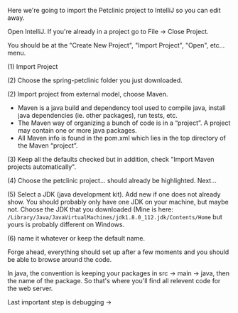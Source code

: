 Here we're going to import the Petclinic project to IntelliJ so you can edit away.

Open IntelliJ.  If you're already in a project go to File -> Close Project.

You should be at the "Create New Project", "Import Project", "Open", etc... menu.


(1) Import Project

(2) Choose the spring-petclinic folder you just downloaded.

(2) Import project from external model, choose Maven.

* Maven is a java build and dependency tool used to compile java, install java dependencies (ie. other packages), run tests, etc.
* The Maven way of organizing a bunch of code is in a “project”. A project may contain one or more java packages.
* All Maven info is found in the pom.xml which lies in the top directory of the Maven “project”.

(3) Keep all the defaults checked but in addition, check "Import Maven projects automatically".

(4) Choose the petclinic project… should already be highlighted. Next...

(5) Select a JDK (java development kit).  Add new if one does not already show.  You should probably only have one JDK on your machine, but maybe not.  Choose the JDK that you downloaded
(Mine is here: `/Library/Java/JavaVirtualMachines/jdk1.8.0_112.jdk/Contents/Home` but yours is probably different on Windows.

(6) name it whatever or keep the default name.

Forge ahead, everything should set up after a few moments and you should be able to browse around the code.

In java, the convention is keeping your packages in src -> main -> java, then the name of the package.  So that's where you'll find all relevent code for the web server.

Last important step is debugging ->


